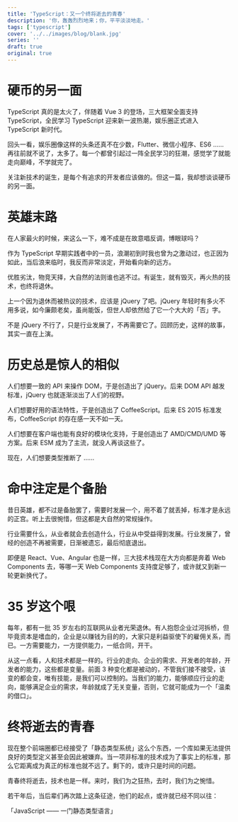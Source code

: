 ```yaml
---
title: 'TypeScript：又一个终将逝去的青春'
description: '你，轰轰烈烈地来；你，平平淡淡地走。'
tags: ['typescript']
cover: '../../images/blog/blank.jpg'
series: ''
draft: true
original: true
---
```


# 硬币的另一面

TypeScript 真的是太火了，伴随着 Vue 3 的登场，三大框架全面支持 TypeScript，全民学习 TypeScript 迎来新一波热潮，娱乐圈正式进入 TypeScript 新时代。

回头一看，娱乐圈像这样的头条还真不在少数，Flutter、微信小程序、ES6 …… 再往前就不说了，太多了。每一个都曾引起过一阵全民学习的狂潮，感觉学了就能走向巅峰，不学就完了。

关注新技术的诞生，是每个有追求的开发者应该做的。但这一篇，我却想谈谈硬币的另一面。

# 英雄末路

在人家最火的时候，来这么一下，难不成是在故意唱反调，博眼球吗？

作为 TypeScript 早期实践者中的一员，浪潮初到时我也曾为之激动过，也正因为如此，当后浪来临时，我反而非常淡定，开始看向新的远方。

优胜劣汰，物竞天择，大自然的法则谁也逃不过。有诞生，就有毁灭，再火热的技术，也终将退休。

上一个因为退休而被热议的技术，应该是 jQuery 了吧。jQuery 年轻时有多火不用多说，如今廉颇老矣，虽尚能饭，但世人却依然给了它一个大大的「否」字。

不是 jQuery 不行了，只是行业发展了，不再需要它了。回顾历史，这样的故事，其实一直在上演。

# 历史总是惊人的相似

人们想要一致的 API 来操作 DOM，于是创造出了 jQuery。后来 DOM API 越发标准，jQuery 也就逐渐淡出了人们的视野。

人们想要好用的语法特性，于是创造出了 CoffeeScript。后来 ES 2015 标准发布，CoffeeScript 的存在感一天不如一天。

人们想要在客户端也能有良好的模块化支持，于是创造出了 AMD/CMD/UMD 等方案。后来 ESM 成为了主流，就没人再谈这些了。

现在，人们想要类型推断了 ……

# 命中注定是个备胎

昔日英雄，都不过是备胎罢了，需要时发展一个，用不着了就丢掉，标准才是永远的正宫。听上去很惋惜，但这都是大自然的常规操作。

行业需要什么，从业者就会去创造什么，行业从中受益得到发展。行业发展了，曾经的创造不再被需要，日渐被遗忘，最后彻底退出。

即便是 React、Vue、Angular 也是一样，三大技术栈现在大方向都是奔着 Web Components 去，等哪一天 Web Components 支持度足够了，或许就又到新一轮更新换代了。

# 35 岁这个哏

每年，都有一批 35 岁左右的互联网从业者光荣退休。有人抱怨企业过河拆桥，但毕竟资本是嗜血的，企业是以赚钱为目的的，大家只是利益驱使下的雇佣关系，而已。一方需要能力，一方提供能力，一纸合同，开干。

从这一点看，人和技术都是一样的。行业的走向、企业的需求、开发者的年龄，开发者的能力，这些都是变量。前面 3 种变化都是被动的，不管我们接不接受，该变的都会变，唯有技能，是我们可以控制的。当我们的能力，能够顺应行业的走向，能够满足企业的需求，年龄就成了无关变量，否则，它就可能成为一个「温柔的借口」。

# 终将逝去的青春

现在整个前端圈都已经接受了「静态类型系统」这么个东西，一个库如果无法提供良好的类型定义甚至会因此被嫌弃。当一项非标准的技术成为了事实上的标准，那么它距离成为真正的标准也就不远了。剩下的，或许只是时间的问题。

青春终将逝去，技术也是一样。来时，我们为之狂热，去时，我们为之惋惜。

若干年后，当后辈们再次踏上这条征途，他们的起点，或许就已经不同以往：

「JavaScript —— 一门静态类型语言」
